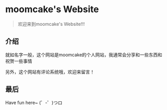moomcake's Website
================

> 欢迎来到moomcake's Website!!!

介绍
----------------

就如名字一般，这个网站是moomcake的个人网站，我通常会分享和一些东西和祝贺一些事情

另外，这个网站有评论系统哦，欢迎来留言！

最后
----------------

Have fun here~ (゜-゜)つロ
